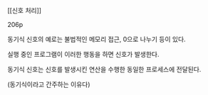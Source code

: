 [[신호 처리]]

206p

동기식 신호의 예로는 불법적인 메모리 접근, 0으로 나누기 등이 있다.

실행 중인 프로그램이 이러한 행동을 하면 신호가 발생한다.

동기식 신호는 신호를 발생시킨 연산을 수행한 동일한 프로세스에 전달된다.

(동기식이라고 간주하는 이유다)